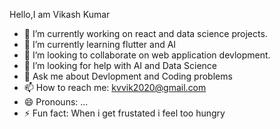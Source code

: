 Hello,I am Vikash Kumar

- 🔭 I’m currently working on react and data science projects.
- 🌱 I’m currently learning flutter and AI
- 👯 I’m looking to collaborate on web application devlopment.
- 🤔 I’m looking for help with AI and Data Science
- 💬 Ask me about Devlopment and Coding problems
- 📫 How to reach me: kvvik2020@gmail.com 
- 😄 Pronouns: ...
- ⚡ Fun fact: When i get frustated i feel too hungry
